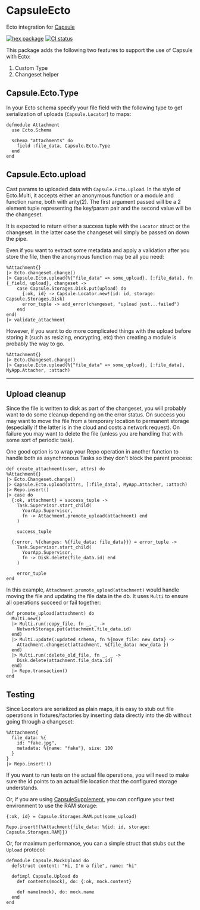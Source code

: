 # CapsuleEcto

Ecto integration for [Capsule](https://github.com/elixir-capsule/capsule)

[![hex package](https://img.shields.io/hexpm/v/capsule_ecto.svg)](https://hex.pm/packages/capsule_ecto)
[![CI status](https://github.com/elixir-capsule/capsule_ecto/workflows/CI/badge.svg)](https://github.com/elixir-capsule/capsulei_ecto/actions)

This package adds the following two features to support the use of Capsule with Ecto:

1. Custom Type
2. Changeset helper

## Capsule.Ecto.Type

In your Ecto schema specify your file field with the following type to get serialization of uploads (`Capsule.Locator`) to maps:

```
defmodule Attachment
  use Ecto.Schema

  schema "attachments" do
    field :file_data, Capsule.Ecto.Type
  end
end
```

## Capsule.Ecto.upload

Cast params to uploaded data with `Capsule.Ecto.upload`. In the style of Ecto.Multi, it accepts either an anonymous function or a module and function name, both with arity(2). The first argument passed will be a 2 element tuple representing the key/param pair and the second value will be the changeset.

It is expected to return either a success tuple with the `Locator` struct or the changeset. In the latter case the changeset will simply be passed on down the pipe.

Even if you want to extract some metadata and apply a validation after you store the file, then the anonymous function may be all you need:

  ```
  %Attachment{}
  |> Ecto.changeset.change()
  |> Capsule.Ecto.upload(%{"file_data" => some_upload}, [:file_data], fn {_field, upload}, changeset ->
      case Capsule.Storages.Disk.put(upload) do
        {:ok, id} -> Capsule.Locator.new!(id: id, storage: Capsule.Storages.Disk)
        error_tuple -> add_error(changeset, "upload just...failed")
      end
  end)
  |> validate_attachment

  ```

However, if you want to do more complicated things with the upload before storing it (such as resizing, encrypting, etc) then creating a module is probably the way to go.

  ```
  %Attachment{}
  |> Ecto.Changeset.change()
  |> Capsule.Ecto.upload(%{"file_data" => some_upload}, [:file_data], MyApp.Attacher, :attach)
  ```
---

## Upload cleanup

Since the file is written to disk as part of the changeset, you will probably want to do some cleanup depending on the error status. On success you may want to move the file from a temporary location to permanent storage (especially if the latter is in the cloud and costs a network request). On failure you may want to delete the file (unless you are handling that with some sort of periodic task).

One good option is to wrap your Repo operation in another function to handle both as asynchronous Tasks so they don't block the parent process:

  ```
  def create_attachment(user, attrs) do
  %Attachment{}
  |> Ecto.Changeset.change()
  |> Capsule.Ecto.upload(attrs, [:file_data], MyApp.Attacher, :attach)
  |> Repo.insert()
  |> case do
    {:ok, attachment} = success_tuple ->
      Task.Supervisor.start_child(
        YourApp.Supervisor,
        fn -> Attachment.promote_upload(attachment) end
      )

      success_tuple

    {:error, %{changes: %{file_data: file_data}}} = error_tuple ->
      Task.Supervisor.start_child(
        YourApp.Supervisor,
        fn -> Disk.delete(file_data.id) end
      )

      error_tuple
  end
  ```

In this example, `Attachment.promote_upload(attachment)` would handle moving the file and updating the file data in the db. It uses `Multi` to ensure all operations succeed or fail together:

  ```
  def promote_upload(attachment) do
    Multi.new()
    |> Multi.run(:copy_file, fn _, _ ->
      NetworkStorage.put(attachment.file_data.id)
    end)
    |> Multi.update(:updated_schema, fn %{move_file: new_data} ->
      Attachment.changeset(attachment, %{file_data: new_data })
    end)
    |> Multi.run(:delete_old_file, fn _, _ ->
      Disk.delete(attachment.file_data.id)
    end)
    |> Repo.transaction()
  end
  ```

## Testing

Since Locators are serialized as plain maps, it is easy to stub out file operations in fixtures/factories by inserting data directly into the db without going through a changeset:

  ```
  %Attachment{
    file_data: %{
      id: "fake.jpg",
      metadata: %{name: "fake"}, size: 100
    }
  }
  |> Repo.insert!()
  ```

If you want to run tests on the actual file operations, you will need to make sure the id points to an actual file location that the configured storage understands.

Or, if you are using [CapsuleSupplement](https://github.com/elixir-capsule/supplement), you can configure your test environment to use the RAM storage:

  ```
  {:ok, id} = Capsule.Storages.RAM.put(some_upload)

  Repo.insert!(%Attachment{file_data: %{id: id, storage: Capsule.Storages.RAM}})
  ```

Or, for maximum performance, you can a simple struct that stubs out the `Upload` protocol:

  ```
  defmodule Capsule.MockUpload do
    defstruct content: "Hi, I'm a file", name: "hi"

    defimpl Capsule.Upload do
      def contents(mock), do: {:ok, mock.content}

      def name(mock), do: mock.name
    end
  end
  ```
